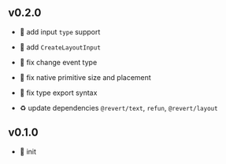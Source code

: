 ## v0.2.0

* 🌱 add input `type` support

* 🌱 add `CreateLayoutInput`

* 🐞 fix change event type

* 🐞 fix native primitive size and placement

* 🐞 fix type export syntax

* ♻️ update dependencies `@revert/text`, `refun`, `@revert/layout`

## v0.1.0

* 🐣 init
